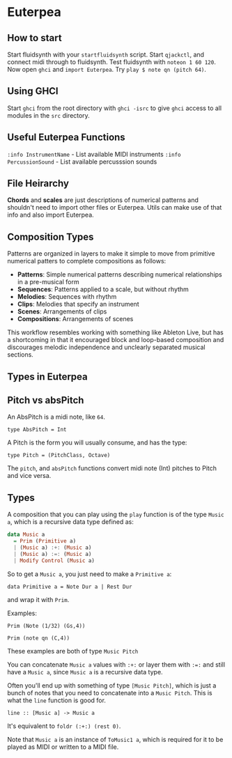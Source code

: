# Euterpea

## How to start

Start fluidsynth with your `startfluidsynth` script.
Start `qjackctl`, and connect midi through to fluidsynth.
Test fluidsynth with `noteon 1 60 120`.
Now open `ghci` and `import Euterpea`.
Try `play $ note qn (pitch 64)`.

## Using GHCI

Start `ghci` from the root directory with `ghci -isrc` to give `ghci` access to
all modules in the `src` directory.

## Useful Euterpea Functions

`:info InstrumentName`  - List available MIDI instruments
`:info PercussionSound` - List available percusssion sounds

## File Heirarchy

**Chords** and **scales** are just descriptions of numerical patterns and
shouldn't need to import other files or Euterpea. Utils can make use of that
info and also import Euterpea. 

## Composition Types

Patterns are organized in layers to make it simple to move from primitive
numerical patters to complete compositions as follows:

+ **Patterns**: Simple numerical patterns describing numerical relationships in
  a pre-musical form
+ **Sequences**: Patterns applied to a scale, but without rhythm
+ **Melodies**: Sequences with rhythm
+ **Clips**: Melodies that specify an instrument
+ **Scenes**: Arrangements of clips
+ **Compositions**: Arrangements of scenes

This workflow resembles working with something like Ableton Live, but has a
shortcoming in that it encouraged block and loop-based composition and
discourages melodic independence and unclearly separated musical sections. 

## Types in Euterpea

## Pitch vs absPitch

An AbsPitch is a midi note, like `64`. 

`type AbsPitch = Int`

A Pitch is the form you will usually consume, and has the type:

`type Pitch = (PitchClass, Octave)`

The `pitch`, and `absPitch` functions convert midi note (Int) pitches to Pitch
and vice versa.

## Types

A composition that you can play using the `play` function is of the type `Music a`, which is a recursive data type defined as:

``` Haskell
data Music a
  = Prim (Primitive a)
  | (Music a) :+: (Music a)
  | (Music a) :=: (Music a)
  | Modify Control (Music a)
```

So to get a `Music a`, you just need to make a `Primitive a`:

`data Primitive a = Note Dur a | Rest Dur`

and wrap it with `Prim`.

Examples: 

`Prim (Note (1/32) (Gs,4))`

`Prim (note qn (C,4))`

These examples are both of type `Music Pitch`

You can concatenate `Music a` values with `:+:` or layer them with `:=:` and
still have a `Music a`, since `Music a` is a recursive data type.

Often you'll end up with something of type `[Music Pitch]`, which is just a
bunch of notes that you need to concatenate into a `Music Pitch`. This is what
the `line` function is good for.

`line :: [Music a] -> Music a`

It's equivalent to `foldr (:+:) (rest 0)`.

Note that `Music a` is an instance of `ToMusic1 a`, which is required for it to
be played as MIDI or written to a MIDI file.
